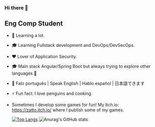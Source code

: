 ### Hi there 👋

## Eng Comp Student

- 🌱 Learning a lot.
- 🎓 Learning Fullstack development and DevOps/DevSecOps.
- ❤️ Lover of Application Security.
- 🎓 Main stack Angular/Spring Boot but always trying to explore other languages 🤩
- 📙 Falo português | Speak English | Hablo español | 日本語できます
- ⚡ Fun fact: I love penguins and cooking.
- Sometimes I develop some games for fun! My Itch.io: https://zatto.itch.io/ where I publish some of my games.


  [![Top Langs](https://github-readme-stats.vercel.app/api/top-langs/?username=gfujii-cmd&layout=compact)](https://github.com/anuraghazra/github-readme-stats)
  ![Anurag's GitHub stats](https://github-readme-stats.vercel.app/api?username=gfujii-cmd&show_icons=true&theme=radical)


